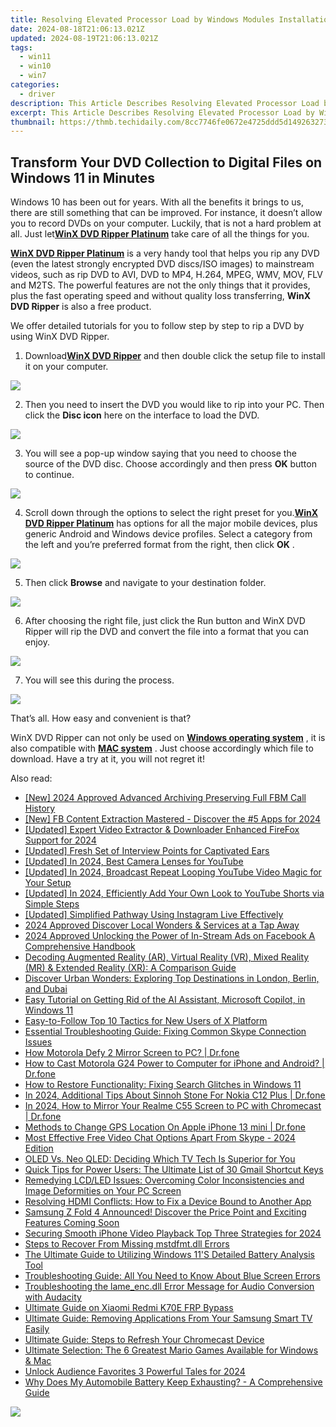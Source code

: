 ```yaml
---
title: Resolving Elevated Processor Load by Windows Modules Installation in Win10
date: 2024-08-18T21:06:13.021Z
updated: 2024-08-19T21:06:13.021Z
tags:
  - win11
  - win10
  - win7
categories:
  - driver
description: This Article Describes Resolving Elevated Processor Load by Windows Modules Installation in Win10
excerpt: This Article Describes Resolving Elevated Processor Load by Windows Modules Installation in Win10
thumbnail: https://thmb.techidaily.com/8cc7746fe0672e4725ddd5d1492632738fafd136f8e04394f483f1432a572415.png
---
```


## Transform Your DVD Collection to Digital Files on Windows 11 in Minutes

Windows 10 has been out for years. With all the benefits it brings to us, there are still something that can be improved. For instance, it doesn’t allow you to record DVDs on your computer. Luckily, that is not a hard problem at all. Just let[**WinX DVD Ripper Platinum**](https://tools.techidaily.com/drivereasy/download/)  take care of all the things for you.

**[WinX DVD Ripper Platinum](https://tools.techidaily.com/drivereasy/download/)**  is a very handy tool that helps you rip any DVD (even the latest strongly encrypted DVD discs/ISO images) to mainstream videos, such as rip DVD to AVI, DVD to MP4, H.264, MPEG, WMV, MOV, FLV and M2TS. The powerful features are not the only things that it provides, plus the fast operating speed and without quality loss transferring, **WinX DVD Ripper** is also a free product.

 We offer detailed tutorials for you to follow step by step to rip a DVD by using WinX DVD Ripper.

 1) Download[**WinX DVD Ripper**](https://tools.techidaily.com/drivereasy/download/) and then double click the setup file to install it on your computer.

![](https://images.drivereasy.com/wp-content/uploads/2016/10/winx-dvd-ripper.jpg)

 2) Then you need to insert the DVD you would like to rip into your PC. Then click the **Disc icon** here on the interface to load the DVD.

![](https://images.drivereasy.com/wp-content/uploads/2016/10/disc-icon.jpg)

 3) You will see a pop-up window saying that you need to choose the source of the DVD disc. Choose accordingly and then press **OK** button to continue.

![](https://images.drivereasy.com/wp-content/uploads/2016/10/select-the-source-dvd-disc.jpg)
  
 4) Scroll down through the options to select the right preset for you.[**WinX DVD Ripper Platinum**](https://tools.techidaily.com/drivereasy/download/) has options for all the major mobile devices, plus generic Android and Windows device profiles. Select a category from the left and you’re preferred format from the right, then click **OK** .

![](https://images.drivereasy.com/wp-content/uploads/2016/10/winx-dvd-ripper-platinum.jpg)

 5) Then click **Browse** and navigate to your destination folder.

![](https://images.drivereasy.com/wp-content/uploads/2016/10/select-folder.jpg)

 6) After choosing the right file, just click the Run button and WinX DVD Ripper will rip the DVD and convert the file into a format that you can enjoy.

![](https://images.drivereasy.com/wp-content/uploads/2016/10/run-winx-dvd-ripper.jpg)

 7) You will see this during the process.

![](https://images.drivereasy.com/wp-content/uploads/2016/10/run-winx-dvd-ripper-process.jpg)

 That’s all. How easy and convenient is that?
  
 WinX DVD Ripper can not only be used on **[Windows operating system](https://tools.techidaily.com/drivereasy/download/)**  , it is also compatible with **[MAC system](https://tools.techidaily.com/drivereasy/download/)**  . Just choose accordingly which file to download. Have a try at it, you will not regret it!

<ins class="adsbygoogle"
     style="display:block"
     data-ad-format="autorelaxed"
     data-ad-client="ca-pub-7571918770474297"
     data-ad-slot="1223367746"></ins>



<ins class="adsbygoogle"
     style="display:block"
     data-ad-client="ca-pub-7571918770474297"
     data-ad-slot="8358498916"
     data-ad-format="auto"
     data-full-width-responsive="true"></ins>

<span class="atpl-alsoreadstyle">Also read:</span>
<div><ul>
<li><a href="https://screen-capture.techidaily.com/new-2024-approved-advanced-archiving-preserving-full-fbm-call-history/"><u>[New] 2024 Approved  Advanced Archiving  Preserving Full FBM Call History</u></a></li>
<li><a href="https://facebook-clips.techidaily.com/new-fb-content-extraction-mastered-discover-the-5-apps-for-2024/"><u>[New] FB Content Extraction Mastered - Discover the #5 Apps for 2024</u></a></li>
<li><a href="https://facebook-video-files.techidaily.com/updated-expert-video-extractor-and-downloader-enhanced-firefox-support-for-2024/"><u>[Updated] Expert Video Extractor & Downloader  Enhanced FireFox Support for 2024</u></a></li>
<li><a href="https://some-techniques.techidaily.com/updated-fresh-set-of-interview-points-for-captivated-ears/"><u>[Updated] Fresh Set of Interview Points for Captivated Ears</u></a></li>
<li><a href="https://facebook-video-share.techidaily.com/updated-in-2024-best-camera-lenses-for-youtube/"><u>[Updated] In 2024, Best Camera Lenses for YouTube</u></a></li>
<li><a href="https://facebook-video-footage.techidaily.com/updated-in-2024-broadcast-repeat-looping-youtube-video-magic-for-your-setup/"><u>[Updated] In 2024, Broadcast Repeat  Looping YouTube Video Magic for Your Setup</u></a></li>
<li><a href="https://youtube-zero.techidaily.com/ed-in-2024-efficiently-add-your-own-look-to-youtube-shorts-via-simple-steps/"><u>[Updated] In 2024, Efficiently Add Your Own Look to YouTube Shorts via Simple Steps</u></a></li>
<li><a href="https://instagram-video-files.techidaily.com/updated-simplified-pathway-using-instagram-live-effectively/"><u>[Updated] Simplified Pathway  Using Instagram Live Effectively</u></a></li>
<li><a href="https://fox-links.techidaily.com/2024-approved-discover-local-wonders-and-services-at-a-tap-away/"><u>2024 Approved  Discover Local Wonders & Services at a Tap Away</u></a></li>
<li><a href="https://facebook-video-recording.techidaily.com/2024-approved-unlocking-the-power-of-in-stream-ads-on-facebook-a-comprehensive-handbook/"><u>2024 Approved  Unlocking the Power of In-Stream Ads on Facebook  A Comprehensive Handbook</u></a></li>
<li><a href="https://techtrends.techidaily.com/decoding-augmented-reality-ar-virtual-reality-vr-mixed-reality-mr-and-extended-reality-xr-a-comparison-guide/"><u>Decoding Augmented Reality (AR), Virtual Reality (VR), Mixed Reality (MR) & Extended Reality (XR): A Comparison Guide</u></a></li>
<li><a href="https://techtrends.techidaily.com/discover-urban-wonders-exploring-top-destinations-in-london-berlin-and-dubai/"><u>Discover Urban Wonders: Exploring Top Destinations in London, Berlin, and Dubai</u></a></li>
<li><a href="https://techtrends.techidaily.com/easy-tutorial-on-getting-rid-of-the-ai-assistant-microsoft-copilot-in-windows-11/"><u>Easy Tutorial on Getting Rid of the AI Assistant, Microsoft Copilot, in Windows 11</u></a></li>
<li><a href="https://techtrends.techidaily.com/easy-to-follow-top-10-tactics-for-new-users-of-x-platform/"><u>Easy-to-Follow Top 10 Tactics for New Users of X Platform</u></a></li>
<li><a href="https://techtrends.techidaily.com/essential-troubleshooting-guide-fixing-common-skype-connection-issues/"><u>Essential Troubleshooting Guide: Fixing Common Skype Connection Issues</u></a></li>
<li><a href="https://screen-mirror.techidaily.com/how-motorola-defy-2-mirror-screen-to-pc-drfone-by-drfone-android/"><u>How Motorola Defy 2 Mirror Screen to PC? | Dr.fone</u></a></li>
<li><a href="https://screen-mirror.techidaily.com/how-to-cast-motorola-g24-power-to-computer-for-iphone-and-android-drfone-by-drfone-android/"><u>How to Cast Motorola G24 Power to Computer for iPhone and Android? | Dr.fone</u></a></li>
<li><a href="https://techtrends.techidaily.com/how-to-restore-functionality-fixing-search-glitches-in-windows-11/"><u>How to Restore Functionality: Fixing Search Glitches in Windows 11</u></a></li>
<li><a href="https://android-pokemon-go.techidaily.com/in-2024-additional-tips-about-sinnoh-stone-for-nokia-c12-plus-drfone-by-drfone-virtual-android/"><u>In 2024, Additional Tips About Sinnoh Stone For Nokia C12 Plus | Dr.fone</u></a></li>
<li><a href="https://screen-mirror.techidaily.com/in-2024-how-to-mirror-your-realme-c55-screen-to-pc-with-chromecast-drfone-by-drfone-android/"><u>In 2024, How to Mirror Your Realme C55 Screen to PC with Chromecast | Dr.fone</u></a></li>
<li><a href="https://fake-location.techidaily.com/methods-to-change-gps-location-on-apple-iphone-13-mini-drfone-by-drfone-virtual-ios/"><u>Methods to Change GPS Location On Apple iPhone 13 mini | Dr.fone</u></a></li>
<li><a href="https://techtrends.techidaily.com/most-effective-free-video-chat-options-apart-from-skype-2024-edition/"><u>Most Effective Free Video Chat Options Apart From Skype - 2024 Edition</u></a></li>
<li><a href="https://techtrends.techidaily.com/oled-vs-neo-qled-deciding-which-tv-tech-is-superior-for-you/"><u>OLED Vs. Neo QLED: Deciding Which TV Tech Is Superior for You</u></a></li>
<li><a href="https://techtrends.techidaily.com/quick-tips-for-power-users-the-ultimate-list-of-30-gmail-shortcut-keys/"><u>Quick Tips for Power Users: The Ultimate List of 30 Gmail Shortcut Keys</u></a></li>
<li><a href="https://techtrends.techidaily.com/remedying-lcdled-issues-overcoming-color-inconsistencies-and-image-deformities-on-your-pc-screen/"><u>Remedying LCD/LED Issues: Overcoming Color Inconsistencies and Image Deformities on Your PC Screen</u></a></li>
<li><a href="https://sound-issues.techidaily.com/resolving-hdmi-conflicts-how-to-fix-a-device-bound-to-another-app/"><u>Resolving HDMI Conflicts: How to Fix a Device Bound to Another App</u></a></li>
<li><a href="https://techtrends.techidaily.com/samsung-z-fold-4-announced-discover-the-price-point-and-exciting-features-coming-soon/"><u>Samsung Z Fold 4 Announced! Discover the Price Point and Exciting Features Coming Soon</u></a></li>
<li><a href="https://extra-approaches.techidaily.com/securing-smooth-iphone-video-playback-top-three-strategies-for-2024/"><u>Securing Smooth iPhone Video Playback  Top Three Strategies for 2024</u></a></li>
<li><a href="https://techtrends.techidaily.com/steps-to-recover-from-missing-mstdfmtdll-errors/"><u>Steps to Recover From Missing mstdfmt.dll Errors</u></a></li>
<li><a href="https://techtrends.techidaily.com/the-ultimate-guide-to-utilizing-windows-11s-detailed-battery-analysis-tool/"><u>The Ultimate Guide to Utilizing Windows 11'S Detailed Battery Analysis Tool</u></a></li>
<li><a href="https://techtrends.techidaily.com/troubleshooting-guide-all-you-need-to-know-about-blue-screen-errors/"><u>Troubleshooting Guide: All You Need to Know About Blue Screen Errors</u></a></li>
<li><a href="https://techtrends.techidaily.com/troubleshooting-the-lameencdll-error-message-for-audio-conversion-with-audacity/"><u>Troubleshooting the lame_enc.dll Error Message for Audio Conversion with Audacity</u></a></li>
<li><a href="https://bypass-frp.techidaily.com/ultimate-guide-on-xiaomi-redmi-k70e-frp-bypass-by-drfone-android/"><u>Ultimate Guide on Xiaomi Redmi K70E FRP Bypass</u></a></li>
<li><a href="https://techtrends.techidaily.com/ultimate-guide-removing-applications-from-your-samsung-smart-tv-easily/"><u>Ultimate Guide: Removing Applications From Your Samsung Smart TV Easily</u></a></li>
<li><a href="https://techtrends.techidaily.com/ultimate-guide-steps-to-refresh-your-chromecast-device/"><u>Ultimate Guide: Steps to Refresh Your Chromecast Device</u></a></li>
<li><a href="https://techtrends.techidaily.com/ultimate-selection-the-6-greatest-mario-games-available-for-windows-and-mac/"><u>Ultimate Selection: The 6 Greatest Mario Games Available for Windows & Mac</u></a></li>
<li><a href="https://facebook-video-share.techidaily.com/unlock-audience-favorites-3-powerful-tales-for-2024/"><u>Unlock Audience Favorites  3 Powerful Tales for 2024</u></a></li>
<li><a href="https://techtrends.techidaily.com/why-does-my-automobile-battery-keep-exhausting-a-comprehensive-guide/"><u>Why Does My Automobile Battery Keep Exhausting? - A Comprehensive Guide</u></a></li>
</ul></div>

<!-- affiliate ads begin -->
<a href="https://store.movavi.com/affiliate.php?ACCOUNT=MOVAVI&AFFILIATE=108875&PATH=https%3A%2F%2Fwww.movavi.com%3FAFFILIATE%3D108875%26RESOURCE%3DMovavi%2BVideo%2BConverter%2BBox"><img src="https://mcusercontent.com/0885a03ded3d480dca9287f12/images/8020c1dc-518e-3bdf-6e7b-e6d1bdf1597b.jpg" border="0"></a>
<!-- affiliate ads end -->